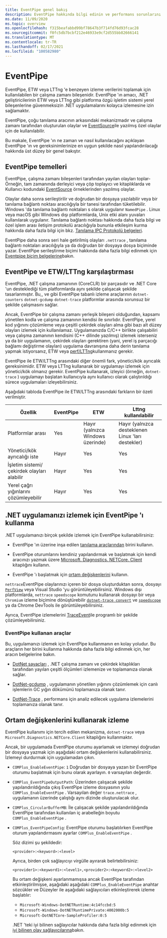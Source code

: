 ```yaml
---
title: EventPipe genel bakış
description: EventPipe hakkında bilgi edinin ve performans sorunlarını tanılamak üzere .NET uygulamalarınızı izlemek için nasıl kullanacağınızı öğrenin.
ms.date: 11/09/2020
ms.topic: overview
ms.openlocfilehash: f315beafabbd99bf78647b3f714fd76d93fcac28
ms.sourcegitcommit: f0fc5db7bcbf212e46933e9cf2d555bb82666141
ms.translationtype: MT
ms.contentlocale: tr-TR
ms.lasthandoff: 02/17/2021
ms.locfileid: "100582980"
---
```

# <a name="eventpipe"></a>EventPipe

EventPipe, ETW veya LTTng 'e benzeyen izleme verilerini toplamak için kullanılabilen bir çalışma zamanı bileşenidir. EventPipe 'ın amacı, .NET geliştiricilerinin ETW veya LTTng gibi platforma özgü işletim sistemi yerel bileşenlerine güvenmeksizin .NET uygulamalarını kolayca izlemesine izin sağlamaktır.

EventPipe, çoğu tanılama aracının arkasındaki mekanizmadır ve çalışma zamanı tarafından oluşturulan olaylar ve [EventSource](xref:System.Diagnostics.Tracing.EventSource)ile yazılmış özel olaylar için de kullanılabilir.

Bu makale, EventPipe 'ın ne zaman ve nasıl kullanılacağını açıklayan EventPipe 'ın ve gereksinimlerinize en uygun şekilde nasıl yapılandırılacağı hakkında üst düzey bir genel bakıştır.

## <a name="eventpipe-basics"></a>EventPipe temelleri

EventPipe, çalışma zamanı bileşenleri tarafından yayılan olayları toplar-Örneğin, tam zamanında derleyici veya çöp toplayıcı ve kitaplıklarda ve Kullanıcı kodundaki [EventSource](xref:System.Diagnostics.Tracing.EventSource) örneklerinden yazılmış olaylar.

Olaylar daha sonra serileştirilir ve doğrudan bir dosyaya yazılabilir veya bir tanılama bağlantı noktası aracılığıyla bir tanesi tarafından tüketilebilir. Windows 'da tanılama bağlantı noktaları s olarak uygulanır `NamedPipe` . Linux veya macOS gibi Windows dışı platformlarda, Unix etki alanı yuvaları kullanılarak uygulanır. Tanılama bağlantı noktası hakkında daha fazla bilgi ve özel işlem arası iletişim protokolü aracılığıyla bununla etkileşim kurma hakkında daha fazla bilgi için bkz. [Tanılama IPC Protokolü belgeleri](https://github.com/dotnet/diagnostics/blob/master/documentation/design-docs/ipc-protocol.md).

EventPipe daha sonra seri hale getirilmiş olayları `.nettrace` , tanılama bağlantı noktaları aracılığıyla ya da doğrudan bir dosyaya dosya biçiminde yazar. EventPipe serileştirme biçimi hakkında daha fazla bilgi edinmek için [Eventpipe biçim belgelerine](https://github.com/microsoft/perfview/blob/master/src/TraceEvent/EventPipe/EventPipeFormat.md)bakın.

## <a name="eventpipe-vs-etwlttng"></a>EventPipe ve ETW/LTTng karşılaştırması

EventPipe, .NET çalışma zamanının (CoreCLR) bir parçasıdır ve .NET Core 'un desteklediği tüm platformlarda aynı şekilde çalışacak şekilde tasarlanmıştır. Bu,, ve gibi EventPipe tabanlı izleme araçlarının `dotnet-counters` `dotnet-gcdump` `dotnet-trace` platformlar arasında sorunsuz bir şekilde çalışmasını sağlar.

Ancak, EventPipe bir çalışma zamanı yerleşik bileşeni olduğundan, kapsamı yönetilen kodla ve çalışma zamanının kendisi ile sınırlıdır. EventPipe, yerel kod yığınını çözümleme veya çeşitli çekirdek olayları alma gibi bazı alt düzey olayları izlemek için kullanılamaz. Uygulamanızda C/C++ birlikte çalışabiliri veya çalışma zamanının kendisini (C++ dilinde yazılmış) izlemek isterseniz ya da bir uygulamanın, çekirdek olayları gerektiren (yani, yerel iş parçacığı bağlamı değiştirme olayları) uygulama davranışına daha derin tanılama yapmak istiyorsanız, ETW veya [perf/LTTng](./trace-perfcollect-lttng.md)kullanmanız gerekir.

EventPipe ile ETW/LTTng arasındaki diğer önemli fark, yönetici/kök ayrıcalık gereksinimidir. ETW veya LTTng kullanarak bir uygulamayı izlemek için yönetici/kök olmanız gerekir. EventPipe kullanarak, izleyici (örneğin, `dotnet-trace` ) uygulamayı başlatan kullanıcıyla aynı kullanıcı olarak çalıştırıldığı sürece uygulamaları izleyebilirsiniz.

Aşağıdaki tabloda EventPipe ile ETW/LTTng arasındaki farkların bir özeti verilmiştir.

|Özellik|EventPipe|ETW|Lttng kullanılabilir|
|-------|---------|---|-----------|
|Platformlar arası|Yes|Hayır (yalnızca Windows üzerinde)|Hayır (yalnızca desteklenen Linux 'ları destekler)|
|Yönetici/kök ayrıcalığı iste|Hayır|Yes|Yes|
|İşletim sistemi/çekirdek olayları alabilir|Hayır|Yes|Yes|
|Yerel çağrı yığınlarını çözümleyebilir|Hayır|Yes|Yes|

## <a name="use-eventpipe-to-trace-your-net-application"></a>.NET uygulamanızı izlemek için EventPipe 'ı kullanma

.NET uygulamanızı birçok şekilde izlemek için EventPipe kullanabilirsiniz:

* EventPipe 'ın üzerine inşa edilen [tanılama araçlarından](#tools-that-use-eventpipe) birini kullanın.

* EventPipe oturumlarını kendiniz yapılandırmak ve başlatmak için kendi aracınızı yazmak üzere [Microsoft. Diagnostics. NETCore. Client](https://github.com/dotnet/diagnostics/blob/master/documentation/diagnostics-client-library-instructions.md) kitaplığını kullanın.

* EventPipe 'ı başlatmak için [ortam değişkenlerini](#trace-using-environment-variables) kullanın.

`nettrace`EventPipe olaylarınızı içeren bir dosya oluşturduktan sonra, dosyayı [`PerfView`](https://github.com/Microsoft/perfview#perfview-overview) veya Visual Studio 'yu görüntüleyebilirsiniz. Windows dışı platformlarda, `nettrace` `speedscope` komutunu kullanarak dosyayı bir veya `Chromium` izleme biçimine dönüştürebilir [`dotnet-trace convert`](./dotnet-trace.md#dotnet-trace-convert) ve [`speedscope`](https://www.speedscope.app/) ya da Chrome DevTools ile görüntüleyebilirsiniz.

Ayrıca, EventPipe izlemelerini [TraceEvent](https://github.com/Microsoft/perfview/blob/master/documentation/TraceEvent/TraceEventLibrary.md)ile programlı bir şekilde çözümleyebilirsiniz.

### <a name="tools-that-use-eventpipe"></a>EventPipe kullanan araçlar

Bu, uygulamanızı izlemek için EventPipe kullanmanın en kolay yoludur. Bu araçların her birini kullanma hakkında daha fazla bilgi edinmek için, her aracın belgelerine bakın.

* [DotNet sayaçları](./dotnet-counters.md) , .NET çalışma zamanı ve çekirdek kitaplıkları tarafından yayılan çeşitli ölçümleri izlemenize ve toplamanıza olanak sağlar.

* [DotNet-gcdump](./dotnet-gcdump.md) , uygulamanın yönetilen yığınını çözümlemek için canlı işlemlerin GC yığın dökümünü toplamanıza olanak tanır.

* [DotNet-Trace](./dotnet-trace.md) , performans için analiz edilecek uygulama izlemelerini toplamanıza olanak tanır.

## <a name="trace-using-environment-variables"></a>Ortam değişkenlerini kullanarak izleme

EventPipe kullanımı için tercih edilen mekanizma, `dotnet-trace` veya `Microsoft.Diagnostics.NETCore.Client` kitaplığını kullanmaktır.

Ancak, bir uygulamada EventPipe oturumu ayarlamak ve izlemeyi doğrudan bir dosyaya yazmak için aşağıdaki ortam değişkenlerini kullanabilirsiniz. İzlemeyi durdurmak için uygulamadan çıkın.

* `COMPlus_EnableEventPipe`: `1` Doğrudan bir dosyaya yazan bir EventPipe oturumu başlatmak için bunu olarak ayarlayın. `0` varsayılan değerdir.

* `COMPlus_EventPipeOutputPath`: Üzerinden çalışacak şekilde yapılandırıldığında çıkış EventPipe izleme dosyasının yolu `COMPlus_EnableEventPipe` . Varsayılan değer `trace.nettrace` , uygulamanın üzerinde çalıştığı aynı dizinde oluşturulacak olur.

* `COMPlus_CircularBufferMB`: İle çalışacak şekilde yapılandırıldığında EventPipe tarafından kullanılan iç arabelleğin boyutu `COMPlus_EnableEventPipe` .

* `COMPlus_EventPipeConfig`: EventPipe oturumu başlatılırken EventPipe oturum yapılandırmasını ayarlar `COMPlus_EnableEventPipe` .

  Söz dizimi şu şekildedir:

  `<provider>:<keyword>:<level>`

  Ayrıca, birden çok sağlayıcıyı virgülle ayırarak belirtebilirsiniz:

  `<provider1>:<keyword1>:<level1>,<provider2>:<keyword2>:<level2>`

  Bu ortam değişkeni ayarlanmamışsa ancak EventPipe tarafından etkinleştirilmişse, aşağıdaki aşağıdaki `COMPlus_EnableEventPipe` anahtar sözcükler ve Düzeyler ile aşağıdaki sağlayıcıları etkinleştirerek izleme başlatılır:

  - `Microsoft-Windows-DotNETRuntime:4c14fccbd:5`
  - `Microsoft-Windows-DotNETRuntimePrivate:4002000b:5`
  - `Microsoft-DotNETCore-SampleProfiler:0:5`

  .NET 'teki iyi bilinen sağlayıcılar hakkında daha fazla bilgi edinmek için [iyi bilinen olay sağlayıcılarına](./well-known-event-providers.md)bakın.
